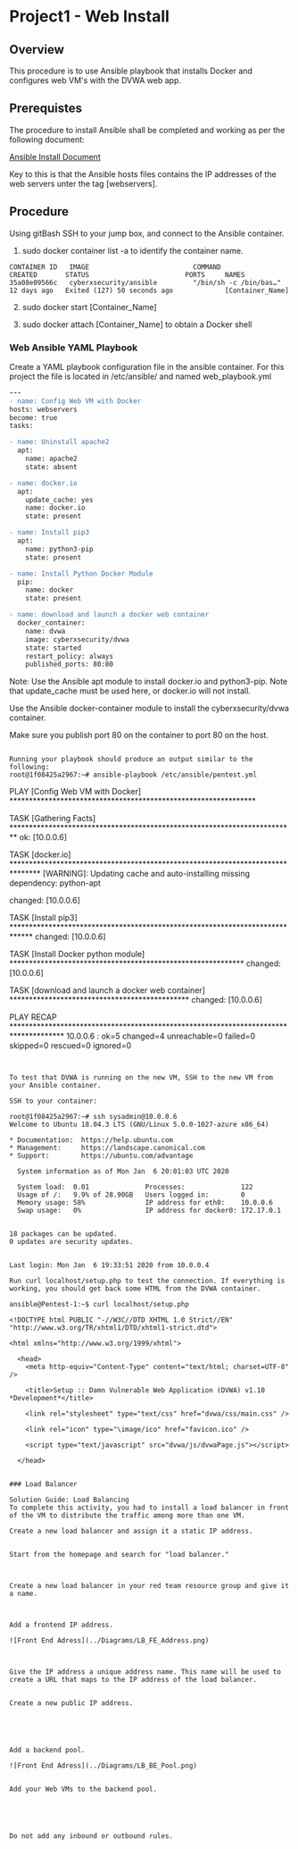 # Project1 - Web Install

## Overview

This procedure is to use Ansible playbook that installs Docker and configures web VM's with the DVWA web app.

## Prerequistes

The procedure to install Ansible shall be completed and working as per the following document: 

[Ansible Install Document](Ansible/Ansible_Install.md)

Key to this is that the Ansible hosts files contains the IP addresses of the web servers unter the tag [webservers].

## Procedure

Using gitBash SSH to your jump box, and connect to the Ansible container.

1. sudo docker container list -a to identify the container name.

```
CONTAINER ID   IMAGE                          COMMAND                  CREATED       STATUS                        PORTS     NAMES
35a08e09566c   cyberxsecurity/ansible         "/bin/sh -c /bin/bas…"   12 days ago   Exited (127) 50 seconds ago             [Container_Name]
```
2. sudo docker start [Container_Name]

3. sudo docker attach [Container_Name] to obtain a Docker shell

### Web Ansible YAML Playbook 
Create a YAML playbook configuration file in the ansible container. For this project the file is located in /etc/ansible/ and named web_playbook.yml
  
  ```diff
---
- name: Config Web VM with Docker
  hosts: webservers
  become: true
  tasks:

  - name: Uninstall apache2
    apt:
      name: apache2
      state: absent

  - name: docker.io
    apt:
      update_cache: yes
      name: docker.io
      state: present

  - name: Install pip3
    apt:
      name: python3-pip
      state: present

  - name: Install Python Docker Module
    pip:
      name: docker
      state: present

  - name: download and launch a docker web container
    docker_container:
      name: dvwa
      image: cyberxsecurity/dvwa
      state: started
      restart_policy: always
      published_ports: 80:80

```
Note: Use the Ansible apt module to install docker.io and python3-pip.  Note that update_cache must be used here, or docker.io will not install. 

Use the Ansible docker-container module to install the cyberxsecurity/dvwa container.

Make sure you publish port 80 on the container to port 80 on the host.
```

Running your playbook should produce an output similar to the following:
root@1f08425a2967:~# ansible-playbook /etc/ansible/pentest.yml

```
PLAY [Config Web VM with Docker] ***************************************************************

TASK [Gathering Facts] *************************************************************************
ok: [10.0.0.6]

TASK [docker.io] *******************************************************************************
[WARNING]: Updating cache and auto-installing missing dependency: python-apt

changed: [10.0.0.6]

TASK [Install pip3] *****************************************************************************
changed: [10.0.0.6]

TASK [Install Docker python module] ************************************************************
changed: [10.0.0.6]

TASK [download and launch a docker web container] **********************************************
changed: [10.0.0.6]

PLAY RECAP *************************************************************************************
10.0.0.6                   : ok=5    changed=4    unreachable=0    failed=0    skipped=0    rescued=0    ignored=0   

```


To test that DVWA is running on the new VM, SSH to the new VM from your Ansible container.

SSH to your container:

root@1f08425a2967:~# ssh sysadmin@10.0.0.6
Welcome to Ubuntu 18.04.3 LTS (GNU/Linux 5.0.0-1027-azure x86_64)

* Documentation:  https://help.ubuntu.com
* Management:     https://landscape.canonical.com
* Support:        https://ubuntu.com/advantage

  System information as of Mon Jan  6 20:01:03 UTC 2020

  System load:  0.01              Processes:              122
  Usage of /:   9.9% of 28.90GB   Users logged in:        0
  Memory usage: 58%               IP address for eth0:    10.0.0.6
  Swap usage:   0%                IP address for docker0: 172.17.0.1


18 packages can be updated.
0 updates are security updates.


Last login: Mon Jan  6 19:33:51 2020 from 10.0.0.4

Run curl localhost/setup.php to test the connection. If everything is working, you should get back some HTML from the DVWA container.

ansible@Pentest-1:~$ curl localhost/setup.php

<!DOCTYPE html PUBLIC "-//W3C//DTD XHTML 1.0 Strict//EN" "http://www.w3.org/TR/xhtml1/DTD/xhtml1-strict.dtd">

<html xmlns="http://www.w3.org/1999/xhtml">

  <head>
    <meta http-equiv="Content-Type" content="text/html; charset=UTF-8" />

    <title>Setup :: Damn Vulnerable Web Application (DVWA) v1.10 *Development*</title>

    <link rel="stylesheet" type="text/css" href="dvwa/css/main.css" />

    <link rel="icon" type="\image/ico" href="favicon.ico" />

    <script type="text/javascript" src="dvwa/js/dvwaPage.js"></script>

  </head>


### Load Balancer

Solution Guide: Load Balancing
To complete this activity, you had to install a load balancer in front of the VM to distribute the traffic among more than one VM.

Create a new load balancer and assign it a static IP address.


Start from the homepage and search for "load balancer."



Create a new load balancer in your red team resource group and give it a name.



Add a frontend IP address.

![Front End Adress](../Diagrams/LB_FE_Address.png)



Give the IP address a unique address name. This name will be used to create a URL that maps to the IP address of the load balancer.


Create a new public IP address.





Add a backend pool.

![Front End Adress](../Diagrams/LB_BE_Pool.png)


Add your Web VMs to the backend pool.





Do not add any inbound or outbound rules.